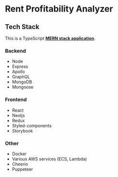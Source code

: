 # Rent Profitability Analyzer

## Tech Stack
This is a TypeScript [__MERN stack application__](https://wikitia.com/index.php?title=MERN_(solution_stack)&mobileaction=toggle_view_desktop).

### Backend
- Node
- Express
- Apollo
- GraphQL
- MongoDB
- Mongoose

### Frontend
- React
- Nextjs
- Redux
- Styled-components
- Storybook

### Other
- Docker
- Various AWS services (ECS, Lambda)
- Cheerio
- Puppeteer

